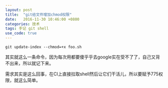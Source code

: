 ```yaml
---
layout: post
title:  "git给文件增加chmod权限"
date:   2016-11-30 10:46:00 +0800
categories: 技术
tags: 手记 git shell
use_code: true
---
```

    git update-index --chmod=+x foo.sh
    
其实就这么一条命令，因为每次用都要傻乎乎去google实在受不了了，自己又背不出来，所以就记下来。

需求其实是这么回事，在CI上直接拉取shell然后让它们干活儿，所以要赋予775权限，就这么简单。
